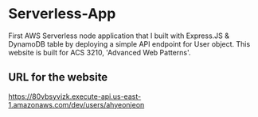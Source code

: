 # Serverless-App
First AWS Serverless node application that I built with Express.JS & DynamoDB table by deploying a simple API endpoint for User object.
This website is built for ACS 3210, 'Advanced Web Patterns'. 

## URL for the website
https://80vbsyvjzk.execute-api.us-east-1.amazonaws.com/dev/users/ahyeonjeon
